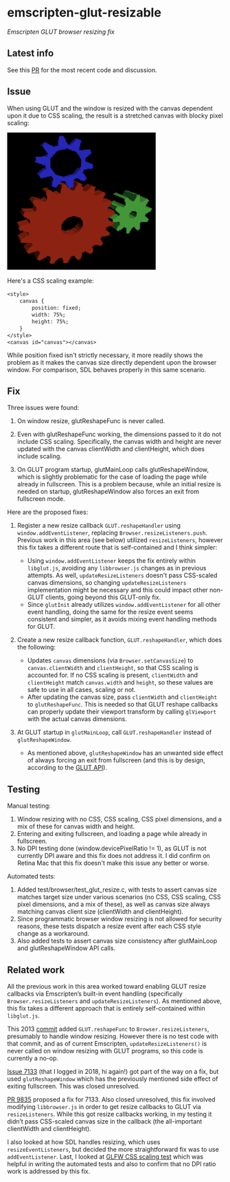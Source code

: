 # emscripten-glut-resizable
*Emscripten GLUT browser resizing fix*

## Latest info

See this [PR](https://github.com/emscripten-core/emscripten/pull/24699) for the most recent code and discussion. 

## Issue

When using GLUT and the window is resized with the canvas dependent upon it due to CSS scaling, the result is a stretched canvas with blocky pixel scaling:

![VT sample app](before.png)

Here's a CSS scaling example:

    <style>
        canvas {
            position: fixed;
            width: 75%;
            height: 75%;
        }
    </style>
    <canvas id="canvas"></canvas>

 While position fixed isn't strictly necessary, it more readily shows the problem as it makes the canvas size directly dependent upon the browser window.  For comparison, SDL behaves properly in this same scenario.

## Fix 

Three issues were found:
1. On window resize, glutReshapeFunc is never called.

2. Even with glutReshapeFunc working, the dimensions passed to it do not include CSS scaling.  Specifically, the canvas width and height are never updated with the canvas clientWidth and clientHeight, which does include scaling.

3. On GLUT program startup, glutMainLoop calls glutReshapeWindow, which is slightly problematic for the case of loading the page while already in fullscreen.  This is a problem because, while an initial resize is needed on startup, glutReshapeWindow also forces an exit from fullscreen mode.

Here are the proposed fixes:

1. Register a new resize callback `GLUT.reshapeHandler` using `window.addEventListener`, replacing `Browser.resizeListeners.push`. Previous work in this area (see below) utilized `resizeListeners`, however this fix takes a different route that is self-contained and I think simpler:
    - Using `window.addEventListener` keeps the fix entirely within `libglut.js`, avoiding any `libbrowser.js` changes as in previous attempts.  As well, `updateResizeListeners` doesn't pass CSS-scaled canvas dimensions, so changing `updateResizeListeners` implementation might be necessary and this could impact other non-GLUT clients, going beyond this GLUT-only fix.
    - Since `glutInit` already utilizes `window.addEventListener` for all other event handling, doing the same for the resize event seems consistent and simpler, as it avoids mixing event handling methods for GLUT.

2. Create a new resize callback function, `GLUT.reshapeHandler`, which does the following:
    - Updates `canvas` dimensions (via `Browser.setCanvasSize`) to `canvas.clientWidth` and `clientHeight`, so that CSS scaling is accounted for. If no CSS scaling is present, `clientWidth` and `clientHeight` match `canvas.width` and `height`, so these values are safe to use in all cases, scaling or not.
    - After updating the canvas size, pass `clientWidth` and `clientHeight` to `glutReshapeFunc`.  This is needed so that GLUT reshape callbacks can properly update their viewport transform by calling `glViewport` with the actual canvas dimensions.

3. At GLUT startup in `glutMainLoop`, call `GLUT.reshapeHandler` instead of `glutReshapeWindow`.  
    - As mentioned above, `glutReshapeWindow` has an unwanted side effect of always forcing an exit from fullscreen (and this is by design, according to the [GLUT API](https://www.opengl.org/resources/libraries/glut/spec3/node23.html)).


## Testing

Manual testing:
1. Window resizing with no CSS, CSS scaling, CSS pixel dimensions, and a mix of these for canvas width and height.
2. Entering and exiting fullscreen, and loading a page while already in fullscreen.
3. No DPI testing done (window.devicePixelRatio != 1), as GLUT is not currently DPI aware and this fix does not address it.  I did confirm on Retina Mac that this fix doesn't make this issue any better or worse.

Automated tests:
1. Added test/browser/test_glut_resize.c, with tests to assert canvas size matches target size under various scenarios (no CSS, CSS scaling, CSS pixel dimensions, and a mix of these), as well as canvas size always matching canvas client size (clientWidth and clientHeight).  
2. Since programmatic browser window resizing is not allowed for security reasons, these tests dispatch a resize event after each CSS style change as a workaround.
3. Also added tests to assert canvas size consistency after glutMainLoop and glutReshapeWindow API calls.

## Related work

All the previous work in this area worked toward enabling GLUT resize callbacks via Emscripten’s built-in event handling (specifically `Browser.resizeListeners` and `updateResizeListeners`).  As mentioned above, this fix takes a different approach that is entirely self-contained within `libglut.js`.  

This 2013 [commit](https://github.com/Emscripten-core/Emscripten/commit/6d6490e61ef9a63cbf314faa19e152796a21f3d3) added `GLUT.reshapeFunc` to `Browser.resizeListeners`, presumably to handle window resizing.  However there is no test code with that commit, and as of current Emscripten, `updateResizeListeners()` is never called on window resizing with GLUT programs, so this code is currently a no-op.

[Issue 7133](https://github.com/Emscripten-core/Emscripten/issues/7133) (that I logged in 2018, hi again!) got part of the way on a fix, but used `glutReshapeWindow` which has the previously mentioned side effect of exiting fullscreen.  This was closed unresolved.

[PR 9835](https://github.com/Emscripten-core/Emscripten/pull/9835) proposed a fix for 7133.  Also closed unresolved, this fix involved modifying `libbrowser.js` in order to get resize callbacks to GLUT via `resizeListeners`.  While this got resize callbacks working, in my testing it didn’t pass CSS-scaled canvas size in the callback (the all-important clientWidth and clientHeight).

I also looked at how SDL handles resizing, which uses `resizeEventListeners`, but decided the more straightforward fix was to use `addEventListener`.  Last, I looked at [GLFW CSS scaling test](https://github.com/emscripten-core/emscripten/blob/main/test/browser/test_glfw3_css_scaling.c) which was helpful in writing the automated tests and also to confirm that no DPI ratio work is addressed by this fix.
